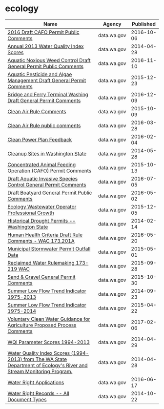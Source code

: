 # ecology

Name | Agency | Published
---- | ---- | ---------
[2016 Draft CAFO Permit Public Comments](../socrata/a9ns-58n5.md) | data.wa.gov | 2016-10-06
[Annual 2013 Water Quality Index Scores](../socrata/h7j9-vgr3.md) | data.wa.gov | 2014-04-28
[Aquatic Noxious Weed Control Draft General Permit Public Comments](../socrata/thkm-g7yq.md) | data.wa.gov | 2016-11-10
[Aquatic Pesticide and Algae Management Draft General Permit Comments](../socrata/ysrq-tssh.md) | data.wa.gov | 2015-12-23
[Bridge and Ferry Terminal Washing Draft General Permit Comments](../socrata/asne-y2hi.md) | data.wa.gov | 2016-12-09
[Clean Air Rule Comments](../socrata/unia-6izm.md) | data.wa.gov | 2015-10-09
[Clean Air Rule public comments](../socrata/mbya-7mm9.md) | data.wa.gov | 2016-03-28
[Clean Power Plan Feedback](../socrata/387j-hdvk.md) | data.wa.gov | 2016-02-04
[Cleanup Sites in Washington State](../socrata/vtkh-65is.md) | data.wa.gov | 2014-05-28
[Concentrated Animal Feeding Operation (CAFO) Permit Comments](../socrata/u78v-2hga.md) | data.wa.gov | 2015-10-13
[Draft Aquatic Invasive Species Control General Permit Comments](../socrata/c9bq-jif7.md) | data.wa.gov | 2016-07-05
[Draft Boatyard General Permit Public Comments](../socrata/gej6-ysnh.md) | data.wa.gov | 2016-05-02
[Ecology Wastewater Operator Professional Growth](../socrata/dyxg-h3je.md) | data.wa.gov | 2015-12-05
[Historical Drought Permits -- Washington State](../socrata/w9k2-96gh.md) | data.wa.gov | 2014-02-14
[Human Health Criteria Draft Rule Comments - WAC 173.201A](../socrata/7rpc-etc2.md) | data.wa.gov | 2016-05-20
[Municipal Stormwater Permit Outfall Data](../socrata/d958-q2ci.md) | data.wa.gov | 2015-05-01
[Reclaimed Water Rulemaking 173-219 WAC](../socrata/3mxm-hwme.md) | data.wa.gov | 2015-09-28
[Sand & Gravel General Permit Comments](../socrata/wfix-4hvd.md) | data.wa.gov | 2015-10-30
[Summer Low Flow Trend Indicator 1975-2013](../socrata/hdw4-yhs4.md) | data.wa.gov | 2014-09-23
[Summer Low Flow Trend Indicator 1975-2014](../socrata/6i3q-gfgy.md) | data.wa.gov | 2015-04-22
[Voluntary Clean Water Guidance for Agriculture Proposed Process Comments](../socrata/ferj-zqte.md) | data.wa.gov | 2017-02-06
[WQI Parameter Scores 1994-2013](../socrata/dn4d-x42e.md) | data.wa.gov | 2014-04-29
[Water Quality Index Scores (1994-2013) from The WA State Department of Ecology's River and Stream Monitoring Program.](../socrata/k5fe-2e4s.md) | data.wa.gov | 2014-04-28
[Water Right Applications](../socrata/9ubz-5r4b.md) | data.wa.gov | 2016-06-17
[Water Right Records -- All Document Types](../socrata/7a9v-ksg3.md) | data.wa.gov | 2014-10-22

